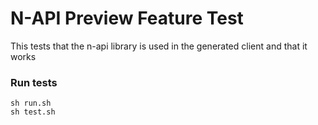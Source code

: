 # N-API Preview Feature Test

This tests that the n-api library is used in the generated client and that it works

### Run tests

```shell script
sh run.sh
sh test.sh
```
